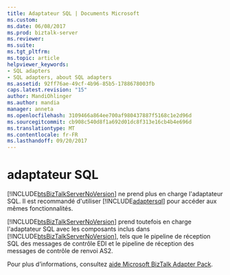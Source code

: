 ```yaml
---
title: Adaptateur SQL | Documents Microsoft
ms.custom: 
ms.date: 06/08/2017
ms.prod: biztalk-server
ms.reviewer: 
ms.suite: 
ms.tgt_pltfrm: 
ms.topic: article
helpviewer_keywords:
- SQL adapters
- SQL adapters, about SQL adapters
ms.assetid: 92ff76ae-49cf-4b96-85b5-1788678003fb
caps.latest.revision: "15"
author: MandiOhlinger
ms.author: mandia
manager: anneta
ms.openlocfilehash: 3109466a864ee700af980437887f5168c1e2d96d
ms.sourcegitcommit: cb908c540d8f1a692d01dc8f313e16cb4b4e696d
ms.translationtype: MT
ms.contentlocale: fr-FR
ms.lasthandoff: 09/20/2017
---
```

# <a name="sql-adapter"></a>adaptateur SQL
[!INCLUDE[btsBizTalkServerNoVersion](../includes/btsbiztalkservernoversion-md.md)] ne prend plus en charge l'adaptateur SQL. Il est recommandé d'utiliser [!INCLUDE[adaptersql](../includes/adaptersql-md.md)] pour accéder aux mêmes fonctionnalités.  
  
 [!INCLUDE[btsBizTalkServerNoVersion](../includes/btsbiztalkservernoversion-md.md)] prend toutefois en charge l'adaptateur SQL avec les composants inclus dans [!INCLUDE[btsBizTalkServerNoVersion](../includes/btsbiztalkservernoversion-md.md)], tels que le pipeline de réception SQL des messages de contrôle EDI et le pipeline de réception des messages de contrôle de renvoi AS2.  
  
 Pour plus d’informations, consultez [aide Microsoft BizTalk Adapter Pack](http://go.microsoft.com/fwlink/?LinkId=187919).